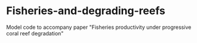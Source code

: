 # Fisheries-and-degrading-reefs
Model code to accompany paper "Fisheries productivity under progressive coral reef degradation" 

